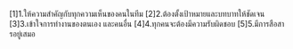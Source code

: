 [1]1.ให้ความสำคัญกับทุกความเห็นของคนในทีม
[2]2.ต้องตั้งเป้าหมายและบทบาทให้ชัดเจน
[3]3.เข้าใจการทำงานของตนเอง และคนอื่น
[4]4.ทุกคนจะต้องมีความรับผิดชอบ
[5]5.มีการสือสารอยู่เสมอ
